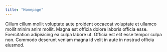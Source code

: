 ```yaml
---
title: "Homepage"
---
```


Cillum cillum mollit voluptate aute proident occaecat voluptate et ullamco mollit minim anim mollit. Magna est officia dolore laboris officia esse. Exercitation adipisicing ea culpa labore ut. Officia est elit esse tempor culpa non. Commodo deserunt veniam magna id velit in aute in nostrud officia eiusmod.
